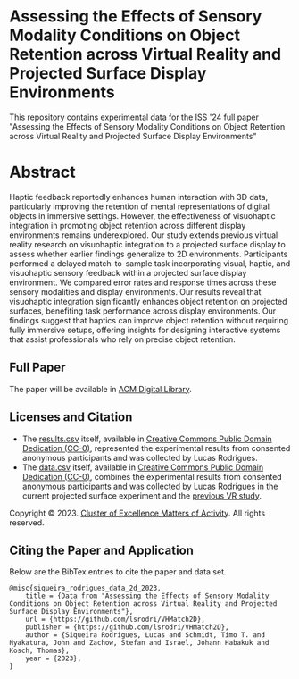 # Assessing the Effects of Sensory Modality Conditions on Object Retention across Virtual Reality and Projected Surface Display Environments
This repository contains experimental data for the ISS '24 full paper "Assessing the Effects of Sensory Modality Conditions on Object Retention across Virtual Reality and Projected Surface Display Environments"

# Abstract 
Haptic feedback reportedly enhances human interaction with 3D data, particularly improving the retention of mental representations of digital objects in immersive settings. However, the effectiveness of visuohaptic integration in promoting object retention across different display environments remains underexplored. Our study extends previous virtual reality research on visuohaptic integration to a projected surface display to assess whether earlier findings generalize to 2D environments. Participants performed a delayed match-to-sample task incorporating visual, haptic, and visuohaptic sensory feedback within a projected surface display environment. We compared error rates and response times across these sensory modalities and display environments. Our results reveal that visuohaptic integration significantly enhances object retention on projected surfaces, benefiting task performance across display environments. Our findings suggest that haptics can improve object retention without requiring fully immersive setups, offering insights for designing interactive systems that assist professionals who rely on precise object retention.

## Full Paper
The paper will be available in [ACM Digital Library](https://doi.org/10.1145/3698137).

## Licenses and Citation

- The [results.csv](results.csv) itself, available in [Creative Commons Public Domain Dedication (CC-0)](https://creativecommons.org/share-your-work/public-domain/cc0/), represented the experimental results from consented anonymous participants and was collected by Lucas Rodrigues.
- The [data.csv](data.csv) itself, available in [Creative Commons Public Domain Dedication (CC-0)](https://creativecommons.org/share-your-work/public-domain/cc0/), combines the experimental results from consented anonymous participants and was collected by Lucas Rodrigues in the current projected surface experiment and the [previous VR study](https://github.com/lsrodri/VHMatch).
<!-- - The [NASA-TLX.csv](NASA-TLX.csv) itself, available in [Creative Commons Public Domain Dedication (CC-0)](https://creativecommons.org/share-your-work/public-domain/cc0/), represented the workload self-assessment results from consented anonymous participants and was collected by Lucas Rodrigues. -->
<!-- - The [MatchToSampleExperiment](MatchToSampleExperiment) itself, available in [Creative Commons Public Domain Dedication (CC-0)](https://creativecommons.org/share-your-work/public-domain/cc0/), represented the open-source Unity project that was created by Lucas Rodrigues and used for data collection. -->

<!-- The contained "source code" (i.e., Python scripts and Jupyter Notebooks) of this work is made available under the terms of [GNU GPLv3](./LICENSE). They are fully available also in the [Open Science Framework](https://). -->

Copyright &copy; 2023. [Cluster of Excellence Matters of Activity](https://www.matters-of-activity.de/). All rights reserved.

## Citing the Paper and Application

Below are the BibTex entries to cite the paper and data set.

```
@misc{siqueira_rodrigues_data_2d_2023,
	title = {Data from "Assessing the Effects of Sensory Modality Conditions on Object Retention across Virtual Reality and Projected Surface Display Environments"},
	url = {https://github.com/lsrodri/VHMatch2D},
	publisher = {https://github.com/lsrodri/VHMatch2D},
	author = {Siqueira Rodrigues, Lucas and Schmidt, Timo T. and Nyakatura, John and Zachow, Stefan and Israel, Johann Habakuk and Kosch, Thomas},
	year = {2023},
}
```

